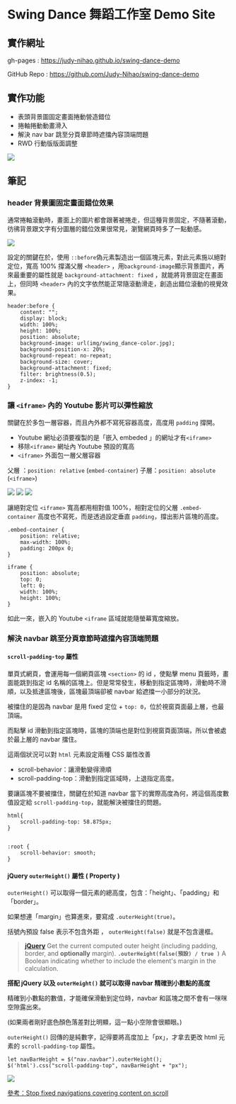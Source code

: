 # Swing Dance 舞蹈工作室 Demo Site

## 實作網址
gh-pages : https://judy-nihao.github.io/swing-dance-demo

GitHub Repo : https://github.com/Judy-Nihao/swing-dance-demo

## 實作功能

- 表頭背景圖固定畫面捲動營造錯位
- 捲軸捲動動畫滑入
- 解決 nav bar 跳至分頁章節時遮擋內容頂端問題
- RWD 行動版版面調整

![](img/screenshot-01.jpg)

## 筆記

### header 背景圖固定畫面錯位效果

通常捲軸滾動時，畫面上的圖片都會跟著被捲走，但這種背景固定，不隨著滾動，彷彿背景跟文字有分圖層的錯位效果很常見，瀏覽網頁時多了一點動感。

![](img/screenshot-02.gif)

設定的關鍵在於，使用 `::before`偽元素製造出一個區塊元素，對此元素施以絕對定位，寬高 100% 撐滿父層 `<header>` ，用`background-image`顯示背景圖片，再來最重要的屬性就是 `background-attachment: fixed` ，就能將背景固定在畫面上，但同時 `<header>` 內的文字依然能正常隨滾動滑走，創造出錯位滾動的視覺效果。

```css!
header:before {
    content: "";
    display: block;
    width: 100%;
    height: 100%;
    position: absolute;
    background-image: url(img/swing_dance-color.jpg);
    background-position-x: 20%;
    background-repeat: no-repeat;
    background-size: cover;
    background-attachment: fixed;
    filter: brightness(0.5);
    z-index: -1;
}
```


### 讓 `<iframe>` 內的 Youtube 影片可以彈性縮放

關鍵在於多包一層容器，而且內外都不寫死容器高度，高度用 `padding` 撐開。

- Youtube 網址必須要複製的是「嵌入 embeded 」的網址才有`<iframe>`
- 移除`<iframe>` 網址內 Youtube 預設的寬高
- `<iframe>` 外面包一層父層容器

父層 ：`position: relative` (`embed-container`)
子層：`position: absolute` (`<iframe>`)

![](img/screenshot-03.png)
![](img/screenshot-04.jpeg)
![](img/screenshot-05.png)

讓絕對定位 `<iframe>` 寬高都用相對值 100%，相對定位的父層 `.embed-container` 高度也不寫死，而是透過設定垂直 `padding`，撐出影片區塊的高度。

```css!
.embed-container {
    position: relative;
    max-width: 100%;
    padding: 200px 0;
}
```
```css!
iframe {
    position: absolute;
    top: 0;
    left: 0;
    width: 100%;
    height: 100%;
}
```

 如此一來，嵌入的 Youtube `<iframe` 區域就能隨螢幕寬度縮放。
 
### 解決 navbar 跳至分頁章節時遮擋內容頂端問題
 
#### `scroll-padding-top` 屬性
      
 單頁式網頁，會運用每一個網頁區塊 `<section>` 的 id ，使點擊 menu 頁籤時，畫面能跳到指定 id 名稱的區塊上。但是常常發生，移動到指定區塊時，滑動時不滑順，以及抵達區塊後，區塊最頂端卻被 navbar 給遮擋一小部分的狀況。
 
被擋住的是因為 navbar 是用 fixed 定位 + `top: 0`，位於視窗頁面最上層，也最頂端。

而點擊 id 滑動到指定區塊時，區塊的頂端也是對位到視窗頁面頂端，所以會被處於最上層的 navbar 擋住。

這兩個狀況可以對 `html` 元素設定兩種 CSS 屬性改善

- scroll-behavior：讓滑動變得滑順
- scroll-padding-top：滑動到指定區域時，上退指定高度。

要讓區塊不要被擋住，關鍵在於知道 navbar 當下的實際高度為何，將這個高度數值設定給 `scroll-padding-top`，就能解決被擋住的問題。

 
```css!
html{
    scroll-padding-top: 58.875px;
}


:root {
    scroll-behavior: smooth;
}

```

#### jQuery `outerHeight()` 屬性 ( Property )

`outerHeight()` 可以取得一個元素的總高度，包含：「height」、「padding」和「border」。

如果想連「margin」也算進來，要寫成 `.outerHeight(true)`。

括號內預設 false 表示不包含外距 ， `outerHeight(false)` 就是不包含邊框。



> **[jQuery](https://api.jquery.com/outerheight/#outerHeight-includeMargin)**
Get the current computed outer height (including padding, border, and **optionally** margin).
> **`.outerHeight(false(預設) / true )`**
A Boolean indicating whether to include the element's margin in the calculation.


**搭配 jQuery 以及 `outerHeight()` 就可以取得 navbar 精確到小數點的高度**

精確到小數點的數值，才能確保滑動到定位時，navbar 和區塊之間不會有一咪咪空隙露出來。

(如果兩者剛好底色顏色落差對比明顯，這一點小空隙會很顯眼。)

`outerHeight()` 回傳的是純數字，記得要將高度加上「px」，才拿去更改 html 元素的 `scroll-padding-top` 屬性。

 ```javascript=
 let navBarHeight = $("nav.navbar").outerHeight();
$('html').css("scroll-padding-top", navBarHeight + "px");
 ```
 
![](img/screenshot-06.png)

[參考：Stop fixed navigations covering content on scroll](https://www.youtube.com/watch?v=iGUSTyG-CYw&t=338s)